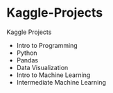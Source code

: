 # Kaggle-Projects
Kaggle Projects

- Intro to Programming
- Python
- Pandas
- Data Visualization
- Intro to Machine Learning
- Intermediate Machine Learning

